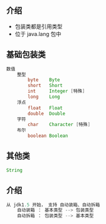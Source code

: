 ## 介绍

* 包装类都是引用类型
* 位于 java.lang 包中

## 基础包装类

```java
数值
    整型
    	byte	Byte
    	short	Short
    	int		Integer [特殊]
    	long	Long
    浮点
    	float	Float
    	double	Double
    字符
    	char	Character [特殊]
    布尔
    	boolean	Boolean
```

## 其他类

```java
String
```



## 介绍

```java
从 jdk1.5 开始， 支持 自动装箱、自动拆箱
    自动装箱 ： 基本类型 --> 包装类型
    自动拆箱 ： 包装类型 --> 基本类型
```

